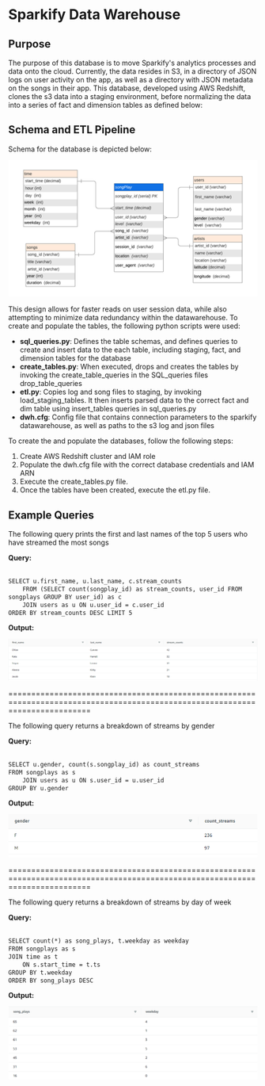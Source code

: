 # Sparkify Data Warehouse

## Purpose
The purpose of this database is to move Sparkify's analytics processes and data onto the cloud. Currently, the data resides in S3, in a directory of JSON logs on user activity on the app, as well as a directory with JSON metadata on the songs in their app. This database, developed using AWS Redshift, clones the s3 data into a staging environment, before normalizing the data into a series of fact and dimension tables as defined below:

## Schema and ETL Pipeline
Schema for the database is depicted below:

![ER Diagram](images/er-diagram.png)

This design allows for faster reads on user session data, while also attempting to minimize data redundancy within the datawarehouse. To create and populate the tables, the following python scripts were used:

- **sql_queries.py**: Defines the table schemas, and defines queries to create and insert data to the each table, including staging, fact, and dimension tables for the database
- **create_tables.py**: When executed, drops and creates the tables by invoking the create_table_queries in the SQL_queries files drop_table_queries
- **etl.py**: Copies log and song files to staging, by invoking load_staging_tables. It then inserts parsed data to the correct fact and dim table using insert_tables queries in sql_queries.py
- **dwh.cfg**: Config file that contains connection parameters to the sparkify datawarehouse, as well as paths to the s3 log and json files 

To create the and populate the databases, follow the following steps:
1. Create AWS Redshift cluster and IAM role
2. Populate the dwh.cfg file with the correct database credentials and IAM ARN
3. Execute the create_tables.py file. 
4. Once the tables have been created, execute the etl.py file.

## Example Queries

The following query prints the first and last names of the top 5 users who have streamed the most songs

**Query:**
<pre><code>
SELECT u.first_name, u.last_name, c.stream_counts 
    FROM (SELECT count(songplay_id) as stream_counts, user_id FROM songplays GROUP BY user_id) as c 
    JOIN users as u ON u.user_id = c.user_id 
ORDER BY stream_counts DESC LIMIT 5
</code></pre>

**Output:**

![topusers.png](images/top_streamers.PNG)

==============================================================================================================================

The following query returns a breakdown of streams by gender

**Query:**
<pre><code>
SELECT u.gender, count(s.songplay_id) as count_streams 
FROM songplays as s 
    JOIN users as u ON s.user_id = u.user_id
GROUP BY u.gender
</code></pre>

**Output:**

![gender_breakdown](images/gender_breakdown.PNG)

==============================================================================================================================

The following query returns a breakdown of streams by day of week

**Query:**
<pre><code>
SELECT count(*) as song_plays, t.weekday as weekday
FROM songplays as s
JOIN time as t
    ON s.start_time = t.ts
GROUP BY t.weekday
ORDER BY song_plays DESC
</code></pre>

**Output:**

![daily_breakdown](images/daily_breakdown.PNG)


